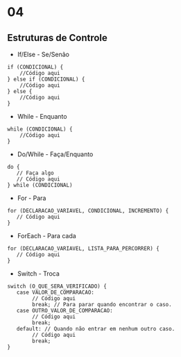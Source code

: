 # 04

## Estruturas de Controle

- If/Else - Se/Senão
```
if (CONDICIONAL) {
    //Código aqui
} else if (CONDICIONAL) {
    //Código aqui
} else {
    //Código aqui
}
```
- While - Enquanto
```
while (CONDICIONAL) {
    //Código aqui
}
```
- Do/While - Faça/Enquanto
```
do {
   // Faça algo
   // Código aqui
} while (CONDICIONAL)
```
- For - Para
```
for (DECLARACAO_VARIAVEL, CONDICIONAL, INCREMENTO) {
   // Código aqui
}
```
- ForEach - Para cada
```
for (DECLARACAO_VARIAVEL, LISTA_PARA_PERCORRER) {
   // Código aqui
}
```
- Switch - Troca
```
switch (O_QUE_SERA_VERIFICADO) {
   case VALOR_DE_COMPARACAO:
        // Código aqui
        break; // Para parar quando encontrar o caso.
   case OUTRO_VALOR_DE_COMPARACAO:
        // Código aqui
        break;
   default: // Quando não entrar em nenhum outro caso.
        // Código aqui
        break;
}
```